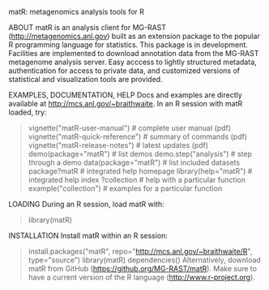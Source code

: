 matR: metagenomics analysis tools for R

ABOUT
matR is an analysis client for MG-RAST (http://metagenomics.anl.gov) built as an extension package to the popular R programming language for statistics.  This package is in development.  Facilities are implemented to download annotation data from the MG-RAST metagenome analysis server.  Easy acccess to lightly structured metadata, authentication for access to private data, and customized versions of statistical and visualization tools are provided.

EXAMPLES, DOCUMENTATION, HELP
Docs and examples are directly available at http://mcs.anl.gov/~braithwaite.  In an R session with matR loaded, try:
> vignette("matR-user-manual")              # complete user manual (pdf)
> vignette("matR-quick-reference")          # summary of commands (pdf)
> vignette("matR-release-notes")            # latest updates (pdf)
> demo(package="matR")                      # list demos
> demo.step("analysis")                     # step through a demo
> data(package="matR")                      # list included datasets
> package?matR                              # integrated help homepage
> library(help="matR")                      # integrated help index
> ?collection                               # help with a particular function
> example("collection")                     # examples for a particular function

LOADING
During an R session, load matR with:
> library(matR)

INSTALLATION
Install matR within an R session:
> install.packages("matR", repo="http://mcs.anl.gov/~braithwaite/R", type="source")
> library(matR)
> dependencies()
Alternatively, download matR from GitHub (https://github.org/MG-RAST/matR).  Make sure to have a current version of the R language (http://www.r-project.org).
